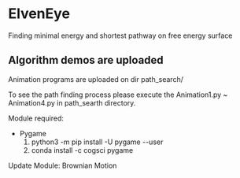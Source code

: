 # ElvenEye
Finding minimal energy and shortest pathway on free energy surface

## Algorithm demos are uploaded
Animation programs are uploaded on dir path_search/ 

To see the path finding process please execute the Animation1.py ~ Animation4.py in path_searth directory.

Module required: 
- Pygame
  1. python3 -m pip install -U pygame --user
  2. conda install -c cogsci pygame 
  
Update Module:
  Brownian Motion
